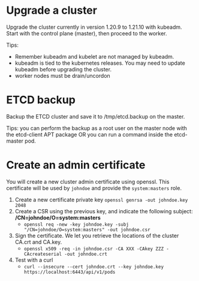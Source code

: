 # Upgrade a cluster

Upgrade the cluster currently in version 1.20.9 to 1.21.10 with kubeadm.
Start with the control plane (master), then proceed to the worker.

Tips:
* Remember kubeadm and kubelet are not managed by kubeadm.
* kubeadm is tied to the kubernetes releases. You may need to update kubeadm before upgrading the cluster.
* worker nodes must be drain/uncordon

# ETCD backup

Backup the ETCD cluster and save it to /tmp/etcd.backup on the master.

Tips: you can perform the backup as a root user on the master node with the etcd-client APT package OR you can run a command inside the etcd-master pod.

# Create an admin certificate

You will create a new cluster admin certificate using openssl. This certificate will be used by `johndoe` and provide the `system:masters` role.
1. Create a new certificate private key `openssl genrsa -out johndoe.key 2048`
2. Create a CSR using the previous key, and indicate the following subject: **/CN=johndoe/O=system:masters**
    * `openssl req -new -key johndoe.key -subj "/CN=johndoe/O=system:masters" -out johndoe.csr`
3. Sign the certificate. We let you retrieve the locations of the cluster CA.crt and CA.key.
    * `openssl x509 -req -in johndoe.csr -CA XXX -CAkey ZZZ -CAcreateserial -out johndoe.crt`
4. Test with a curl
    * `curl --insecure --cert johndoe.crt --key johndoe.key https://localhost:6443/api/v1/pods`
